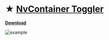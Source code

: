 # ★ [NvContainer Toggler](https://github.com/gzmatte/NvidiaTweaks/releases/download/NvContainer/NvContainer.bat)

[**Download**](https://github.com/gzmatte/NvidiaTweaks/releases/download/NvContainer/NvContainer.bat)

![example](https://github.com/gzmatte/NvidiaTweaks/assets/117684932/17595d45-d39c-431a-b214-b6588442de19)
